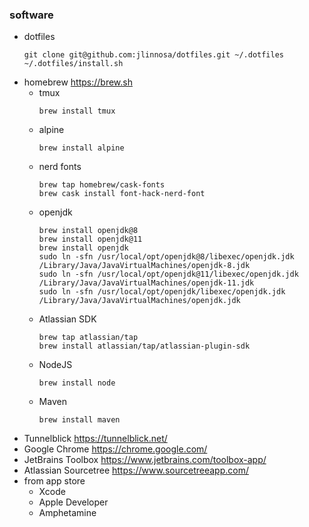 ### software

* dotfiles
    ```
    git clone git@github.com:jlinnosa/dotfiles.git ~/.dotfiles
    ~/.dotfiles/install.sh
    ```
* homebrew https://brew.sh
    * tmux
        ```
        brew install tmux
        ```
    * alpine
        ```
        brew install alpine
        ```
    * nerd fonts
        ```
        brew tap homebrew/cask-fonts
        brew cask install font-hack-nerd-font
        ```
    * openjdk
        ```
        brew install openjdk@8
        brew install openjdk@11
        brew install openjdk
        sudo ln -sfn /usr/local/opt/openjdk@8/libexec/openjdk.jdk /Library/Java/JavaVirtualMachines/openjdk-8.jdk
        sudo ln -sfn /usr/local/opt/openjdk@11/libexec/openjdk.jdk /Library/Java/JavaVirtualMachines/openjdk-11.jdk
        sudo ln -sfn /usr/local/opt/openjdk/libexec/openjdk.jdk /Library/Java/JavaVirtualMachines/openjdk.jdk
        ```
    * Atlassian SDK
        ```
        brew tap atlassian/tap
        brew install atlassian/tap/atlassian-plugin-sdk
        ```
    * NodeJS
        ```
        brew install node
        ```
    * Maven
        ```
        brew install maven
        ```
* Tunnelblick https://tunnelblick.net/
* Google Chrome https://chrome.google.com/
* JetBrains Toolbox https://www.jetbrains.com/toolbox-app/
* Atlassian Sourcetree https://www.sourcetreeapp.com/
* from app store
    * Xcode
    * Apple Developer
    * Amphetamine
